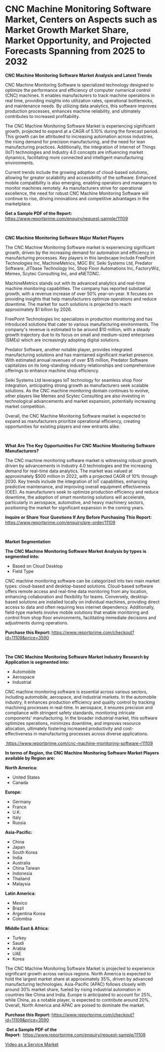 <p><h1>CNC Machine Monitoring Software Market, Centers on Aspects such as Market Growth Market Share, Market Opportunity, and Projected Forecasts Spanning from 2025 to 2032</h1></p><p><strong>CNC Machine Monitoring Software Market Analysis and Latest Trends</strong></p>
<p><p>CNC Machine Monitoring Software is specialized technology designed to optimize the performance and efficiency of computer numerical control (CNC) machines. It enables manufacturers to track machine operations in real time, providing insights into utilization rates, operational bottlenecks, and maintenance needs. By utilizing data analytics, this software improves production processes, enhances machine reliability, and ultimately contributes to increased profitability.</p><p>The CNC Machine Monitoring Software Market is experiencing significant growth, projected to expand at a CAGR of 5.10% during the forecast period. This growth can be attributed to increasing automation across industries, the rising demand for precision manufacturing, and the need for lean manufacturing practices. Additionally, the integration of Internet of Things (IoT) technologies and Industry 4.0 concepts are influencing market dynamics, facilitating more connected and intelligent manufacturing environments.</p><p>Current trends include the growing adoption of cloud-based solutions, allowing for greater scalability and accessibility of the software. Enhanced mobile compatibility is also emerging, enabling operators and managers to monitor machines remotely. As manufacturers strive for operational excellence, the need for robust CNC Machine Monitoring Software will continue to rise, driving innovations and competitive advantages in the marketplace.</p></p>
<p><strong>Get a Sample PDF of the Report:&nbsp;</strong> <a href="https://www.reportprime.com/enquiry/request-sample/11109?utm_campaign=2725&utm_medium=2&utm_source=Github&utm_content=ia&utm_term=20032025&utm_id=cnc-machine-monitoring-software">https://www.reportprime.com/enquiry/request-sample/11109</a></p>
<p>&nbsp;</p>
<p><strong>CNC Machine Monitoring Software Major Market Players</strong></p>
<p><p>The CNC Machine Monitoring Software market is experiencing significant growth, driven by the increasing demand for automation and efficiency in manufacturing processes. Key players in this landscape include FreePoint Technologies Inc, MachineMetrics, MGC BV, Seiki Systems Ltd, Predator Software, JITbase Technology Inc, Shop Floor Automations Inc, FactoryWiz, Memex, Scytec Consulting Inc, and eNETDNC.</p><p>MachineMetrics stands out with its advanced analytics and real-time machine monitoring capabilities. The company has reported substantial growth, with a revenue increase of over 50% year-on-year. It focuses on providing insights that help manufacturers optimize operations and reduce downtime. The market for such solutions is projected to reach approximately $1 billion by 2026.</p><p>FreePoint Technologies Inc specializes in production monitoring and has introduced solutions that cater to various manufacturing environments. The company's revenue is estimated to be around $10 million, with a steady growth trajectory due to its focus on small and medium-sized enterprises (SMEs) which are increasingly adopting digital solutions.</p><p>Predator Software, another notable player, provides integrated manufacturing solutions and has maintained significant market presence. With estimated annual revenues of over $15 million, Predator Software capitalizes on its long-standing industry relationships and comprehensive offerings to enhance machine shop efficiency.</p><p>Seiki Systems Ltd leverages IoT technology for seamless shop floor integration, anticipating strong growth as manufacturers seek scalable solutions. As the CNC machine monitoring domain continues to evolve, other players like Memex and Scytec Consulting are also investing in technological advancements and market expansion, potentially increasing market competition.</p><p>Overall, the CNC Machine Monitoring Software market is expected to expand as manufacturers prioritize operational efficiency, creating opportunities for existing players and new entrants alike.</p></p>
<p>&nbsp;</p>
<p><strong>What Are The Key Opportunities For CNC Machine Monitoring Software Manufacturers?</strong></p>
<p><p>The CNC machine monitoring software market is witnessing robust growth, driven by advancements in Industry 4.0 technologies and the increasing demand for real-time data analytics. The market was valued at approximately $500 million in 2022, with a projected CAGR of 10% through 2030. Key trends include the integration of IoT capabilities, enhancing predictive maintenance, and improving overall equipment effectiveness (OEE). As manufacturers seek to optimize production efficiency and reduce downtime, the adoption of smart monitoring solutions will accelerate, particularly in aerospace, automotive, and heavy machinery sectors, positioning the market for significant expansion in the coming years.</p></p>
<p><strong>Inquire or Share Your Questions If Any Before Purchasing This Report:</strong> <a href="https://www.reportprime.com/enquiry/pre-order/11109?utm_campaign=2725&utm_medium=2&utm_source=Github&utm_content=ia&utm_term=20032025&utm_id=cnc-machine-monitoring-software">https://www.reportprime.com/enquiry/pre-order/11109</a></p>
<p>&nbsp;</p>
<p><strong>Market Segmentation</strong></p>
<p><strong>The CNC Machine Monitoring Software Market Analysis by types is segmented into:</strong></p>
<p><ul><li>Based on Cloud Desktop</li><li>Field Type</li></ul></p>
<p><p>CNC machine monitoring software can be categorized into two main market types: cloud-based and desktop-based solutions. Cloud-based software offers remote access and real-time data monitoring from any location, enhancing collaboration and flexibility for teams. Conversely, desktop-based solutions are installed locally on individual machines, providing direct access to data and often requiring less internet dependency. Additionally, field-type markets involve mobile solutions that enable monitoring and control from shop floor environments, facilitating immediate decisions and adjustments during operations.</p></p>
<p><strong>Purchase this Report:&nbsp;</strong><a href="https://www.reportprime.com/checkout?id=11109&price=3590&utm_campaign=2725&utm_medium=2&utm_source=Github&utm_content=ia&utm_term=20032025&utm_id=cnc-machine-monitoring-software">https://www.reportprime.com/checkout?id=11109&price=3590</a></p>
<p>&nbsp;</p>
<p><strong>The CNC Machine Monitoring Software Market Industry Research by Application is segmented into:</strong></p>
<p><ul><li>Automobile</li><li>Aerospace</li><li>Industrial</li></ul></p>
<p><p>CNC machine monitoring software is essential across various sectors, including automobile, aerospace, and industrial markets. In the automobile industry, it enhances production efficiency and quality control by tracking machining processes in real-time. In aerospace, it ensures precision and compliance with stringent safety standards, monitoring intricate components' manufacturing. In the broader industrial market, this software optimizes operations, minimizes downtime, and improves resource allocation, ultimately fostering increased productivity and cost-effectiveness in manufacturing processes across diverse applications.</p></p>
<p><a href="https://www.reportprime.com/cnc-machine-monitoring-software-r11109?utm_campaign=2725&utm_medium=2&utm_source=Github&utm_content=ia&utm_term=20032025&utm_id=cnc-machine-monitoring-software">&nbsp;https://www.reportprime.com/cnc-machine-monitoring-software-r11109</a></p>
<p><strong>In terms of Region, the CNC Machine Monitoring Software Market Players available by Region are:</strong></p>
<p>
    <p> <strong> North America: </strong>
        <ul>
            <li>United States</li>
            <li>Canada</li>
        </ul>
        </p> 
    <p> <strong> Europe: </strong>
        <ul>
            <li>Germany</li>
            <li>France</li>
            <li>U.K.</li>
            <li>Italy</li>
            <li>Russia</li>
        </ul>
        </p> 
    <p> <strong> Asia-Pacific: </strong>
        <ul>
            <li>China</li>
            <li>Japan</li>
            <li>South Korea</li>
            <li>India</li>
            <li>Australia</li>
            <li>China Taiwan</li>
            <li>Indonesia</li>
            <li>Thailand</li>
            <li>Malaysia</li>
        </ul>
        </p> 
    <p> <strong> Latin America: </strong>
        <ul>
            <li>Mexico</li>
            <li>Brazil</li>
            <li>Argentina Korea</li>
            <li>Colombia</li>
        </ul>
        </p> 
    <p> <strong> Middle East & Africa: </strong>
        <ul>
            <li>Turkey</li>
            <li>Saudi</li>
            <li>Arabia</li>
            <li>UAE</li>
            <li>Korea</li>
        </ul>
    </p>
    </p>
<p><p>The CNC Machine Monitoring Software Market is projected to experience significant growth across various regions. North America is expected to hold the largest market share at approximately 35%, driven by advanced manufacturing technologies. Asia-Pacific (APAC) follows closely with around 30% market share, fueled by rising industrial automation in countries like China and India. Europe is anticipated to account for 25%, while China, as a notable player, is expected to contribute around 20%. Overall, North America and APAC are poised to dominate the market.</p></p>
<p><strong>Purchase this Report: </strong><a href="https://www.reportprime.com/checkout?id=11109&price=3590&utm_campaign=2725&utm_medium=2&utm_source=Github&utm_content=ia&utm_term=20032025&utm_id=cnc-machine-monitoring-software">https://www.reportprime.com/checkout?id=11109&price=3590</a></p>
<p>&nbsp;<strong>Get a Sample PDF of the Report:&nbsp;&nbsp;</strong><a href="https://www.reportprime.com/enquiry/request-sample/11109?utm_campaign=2725&utm_medium=2&utm_source=Github&utm_content=ia&utm_term=20032025&utm_id=cnc-machine-monitoring-software">https://www.reportprime.com/enquiry/request-sample/11109</a></p>
<p><strong></strong></p>
<p><p><a href="https://github.com/stillsfloria19981/Market-Research-Report-List-1/blob/main/video-as-a-service-market.md?utm_campaign=2725&utm_medium=2&utm_source=Github&utm_content=ia&utm_term=20032025&utm_id=cnc-machine-monitoring-software">Video as a Service Market</a></p></p>